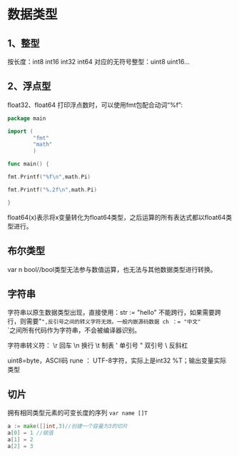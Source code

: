 # 数据类型


## 1、整型   
   按长度：int8 int16 int32 int64
   对应的无符号整型：uint8 uint16...

## 2、浮点型
   float32、float64
   打印浮点数时，可以使用fmt包配合动词“%f”:

```go
package main

import (
        "fmt"
        "math"
        )

func main() {

fmt.Printf("%f\n",math.Pi)

fmt.Printf("%.2f\n",math.Pi)

}
```


float64(x)表示将x变量转化为float64类型，之后运算的所有表达式都以float64类型进行。

## 布尔类型
var n bool//bool类型无法参与数值运算，也无法与其他数据类型进行转换。

## 字符串
字符串以原生数据类型出现，直接使用：str := "hello"   不能跨行，如果需要跨行，则需要"`",反引号之间的转义字符无效。一般内嵌源码数据
                                            ch ：= "中文"                         ` `之间所有代码作为字符串，不会被编译器识别。
	
字符串转义符：
\r    回车
\n    换行
\t    制表
\'    单引号
\"    双引号
\\    反斜杠

uint8=byte，ASCII码
rune ： UTF-8字符，实际上是int32
%T；输出变量实际类型

## 切片
拥有相同类型元素的可变长度的序列
`var name []T`

```go
a := make([]int,3)//创建一个容量为3的切片
a[0] = 1 //赋值
a[1] = 2
a[2] = 3
```

